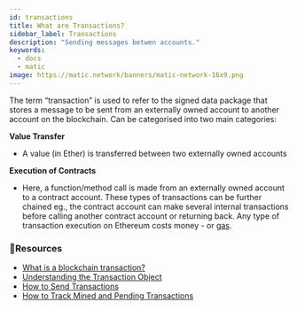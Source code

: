```yaml
---
id: transactions
title: What are Transactions?
sidebar_label: Transactions
description: "Sending messages betwen accounts."
keywords:
  - docs
  - matic
image: https://matic.network/banners/matic-network-16x9.png 
---
```


The term “transaction” is used to refer to the signed data package that stores a message to be sent from an externally owned account to another account on the blockchain.
Can be categorised into two main categories:

**Value Transfer**

- A value (in Ether) is transferred between two externally owned accounts

**Execution of Contracts**

- Here, a function/method call is made from an externally owned account to a contract account. These types of transactions can be further chained eg., the contract account can make several internal transactions before calling another contract account or returning back.
Any type of transaction execution on Ethereum costs money - or [gas](/docs/home/blockchain-basics/gas).

### **:scroll:Resources**

- [What is a blockchain transaction?](https://coincentral.com/what-is-a-blockchain-transaction-anyway/)
- [Understanding the Transaction Object](https://docs.alchemy.com/docs/understanding-the-transaction-object-on-ethereum)
- [How to Send Transactions](https://docs.alchemy.com/docs/how-to-send-transactions-on-ethereum)
- [How to Track Mined and Pending Transactions](https://docs.alchemy.com/docs/how-to-track-mined-and-pending-ethereum-transactions)
